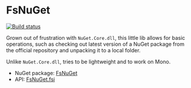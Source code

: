 # FsNuGet

[![Build status](https://ci.appveyor.com/api/projects/status/9dqouk9q20g2jore)](https://ci.appveyor.com/project/t0yv0/fsnuget)

Grown out of frustration with `NuGet.Core.dll`, this little lib allows
for basic operations, such as checking out latest version of a NuGet
package from the official repository and unpacking it to a local
folder.

Unlike `NuGet.Core.dll`, tries to be lightweight and to work on Mono.

* NuGet package: [FsNuGet](https://www.nuget.org/packages/FsNuGet)
* API: [FsNuGet.fsi](src/FsNuGet/FsNuGet.fsi)
